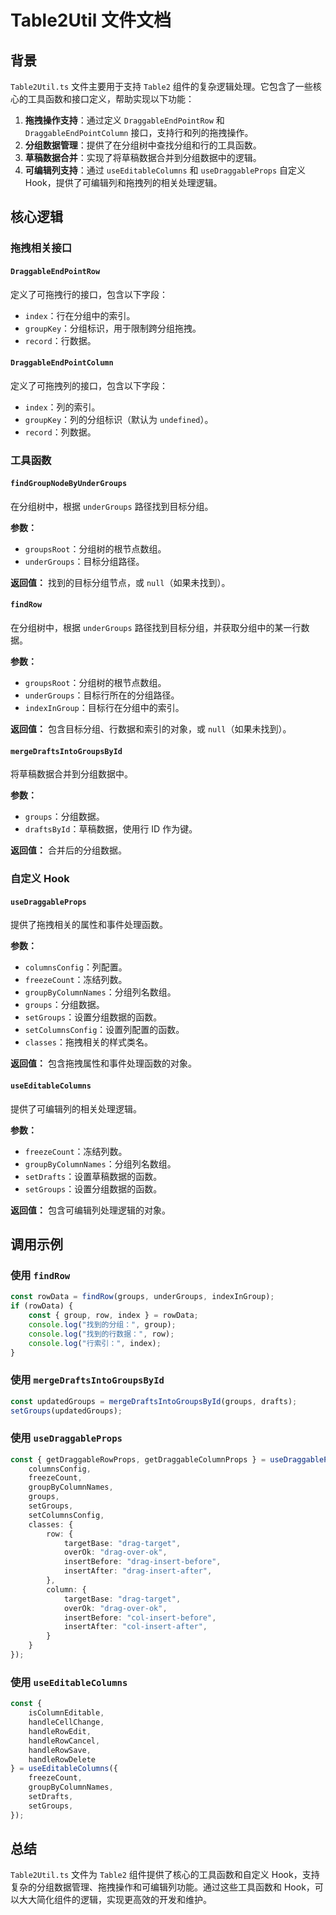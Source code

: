 # Table2Util 文件文档

## 背景
`Table2Util.ts` 文件主要用于支持 `Table2` 组件的复杂逻辑处理。它包含了一些核心的工具函数和接口定义，帮助实现以下功能：

1. **拖拽操作支持**：通过定义 `DraggableEndPointRow` 和 `DraggableEndPointColumn` 接口，支持行和列的拖拽操作。
2. **分组数据管理**：提供了在分组树中查找分组和行的工具函数。
3. **草稿数据合并**：实现了将草稿数据合并到分组数据中的逻辑。
4. **可编辑列支持**：通过 `useEditableColumns` 和 `useDraggableProps` 自定义 Hook，提供了可编辑列和拖拽列的相关处理逻辑。

## 核心逻辑

### 拖拽相关接口

#### `DraggableEndPointRow`
定义了可拖拽行的接口，包含以下字段：
- `index`：行在分组中的索引。
- `groupKey`：分组标识，用于限制跨分组拖拽。
- `record`：行数据。

#### `DraggableEndPointColumn`
定义了可拖拽列的接口，包含以下字段：
- `index`：列的索引。
- `groupKey`：列的分组标识（默认为 `undefined`）。
- `record`：列数据。

### 工具函数

#### `findGroupNodeByUnderGroups`
在分组树中，根据 `underGroups` 路径找到目标分组。

**参数：**
- `groupsRoot`：分组树的根节点数组。
- `underGroups`：目标分组路径。

**返回值：**
找到的目标分组节点，或 `null`（如果未找到）。

#### `findRow`
在分组树中，根据 `underGroups` 路径找到目标分组，并获取分组中的某一行数据。

**参数：**
- `groupsRoot`：分组树的根节点数组。
- `underGroups`：目标行所在的分组路径。
- `indexInGroup`：目标行在分组中的索引。

**返回值：**
包含目标分组、行数据和索引的对象，或 `null`（如果未找到）。

#### `mergeDraftsIntoGroupsById`
将草稿数据合并到分组数据中。

**参数：**
- `groups`：分组数据。
- `draftsById`：草稿数据，使用行 ID 作为键。

**返回值：**
合并后的分组数据。

### 自定义 Hook

#### `useDraggableProps`
提供了拖拽相关的属性和事件处理函数。

**参数：**
- `columnsConfig`：列配置。
- `freezeCount`：冻结列数。
- `groupByColumnNames`：分组列名数组。
- `groups`：分组数据。
- `setGroups`：设置分组数据的函数。
- `setColumnsConfig`：设置列配置的函数。
- `classes`：拖拽相关的样式类名。

**返回值：**
包含拖拽属性和事件处理函数的对象。

#### `useEditableColumns`
提供了可编辑列的相关处理逻辑。

**参数：**
- `freezeCount`：冻结列数。
- `groupByColumnNames`：分组列名数组。
- `setDrafts`：设置草稿数据的函数。
- `setGroups`：设置分组数据的函数。

**返回值：**
包含可编辑列处理逻辑的对象。

## 调用示例

### 使用 `findRow`
```typescript
const rowData = findRow(groups, underGroups, indexInGroup);
if (rowData) {
    const { group, row, index } = rowData;
    console.log("找到的分组：", group);
    console.log("找到的行数据：", row);
    console.log("行索引：", index);
}
```

### 使用 `mergeDraftsIntoGroupsById`
```typescript
const updatedGroups = mergeDraftsIntoGroupsById(groups, drafts);
setGroups(updatedGroups);
```

### 使用 `useDraggableProps`
```typescript
const { getDraggableRowProps, getDraggableColumnProps } = useDraggableProps({
    columnsConfig,
    freezeCount,
    groupByColumnNames,
    groups,
    setGroups,
    setColumnsConfig,
    classes: {
        row: {
            targetBase: "drag-target",
            overOk: "drag-over-ok",
            insertBefore: "drag-insert-before",
            insertAfter: "drag-insert-after",
        },
        column: {
            targetBase: "drag-target",
            overOk: "drag-over-ok",
            insertBefore: "col-insert-before",
            insertAfter: "col-insert-after",
        }
    }
});
```

### 使用 `useEditableColumns`
```typescript
const {
    isColumnEditable,
    handleCellChange,
    handleRowEdit,
    handleRowCancel,
    handleRowSave,
    handleRowDelete
} = useEditableColumns({
    freezeCount,
    groupByColumnNames,
    setDrafts,
    setGroups,
});
```

## 总结
`Table2Util.ts` 文件为 `Table2` 组件提供了核心的工具函数和自定义 Hook，支持复杂的分组数据管理、拖拽操作和可编辑列功能。通过这些工具函数和 Hook，可以大大简化组件的逻辑，实现更高效的开发和维护。